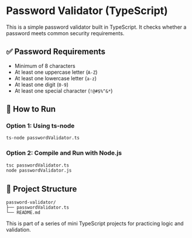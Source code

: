 # Password Validator (TypeScript)

This is a simple password validator built in TypeScript. It checks whether a password meets common security requirements.

## ✅ Password Requirements

- Minimum of 8 characters
- At least one uppercase letter (`A-Z`)
- At least one lowercase letter (`a-z`)
- At least one digit (`0-9`)
- At least one special character (`!@#$%^&*`)

## 🚀 How to Run

### Option 1: Using ts-node

```bash
ts-node passwordValidator.ts
```

### Option 2: Compile and Run with Node.js

```bash
tsc passwordValidator.ts
node passwordValidator.js
```

## 📁 Project Structure

```
password-validator/
├── passwordValidator.ts
└── README.md
```

This is part of a series of mini TypeScript projects for practicing logic and validation.
